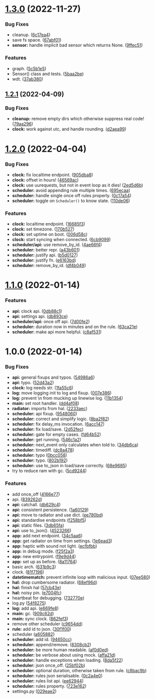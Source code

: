 # [1.3.0](https://github.com/2e0byo/esp8266-radiator-controller/compare/v1.2.1...v1.3.0) (2022-11-27)


### Bug Fixes

* cleanup. ([6c17ea4](https://github.com/2e0byo/esp8266-radiator-controller/commit/6c17ea451796e829298879b8089f8811398fabaa))
* save fs space. ([67abf01](https://github.com/2e0byo/esp8266-radiator-controller/commit/67abf01c443df8d3abfefcae52d53e389ad83306))
* **sensor:** handle implicit bad sensor which returns None. ([9ffec51](https://github.com/2e0byo/esp8266-radiator-controller/commit/9ffec516fe4cda3a429bb2b834156bd26a2dac25))


### Features

* graph. ([5c5b1e5](https://github.com/2e0byo/esp8266-radiator-controller/commit/5c5b1e5f1c1f7f453e9690eaa3860fa6da292594))
* Sensor() class and tests. ([5baa2be](https://github.com/2e0byo/esp8266-radiator-controller/commit/5baa2be26e827019b438cd42a116bf3c6ac683c4))
* wdt. ([37ab380](https://github.com/2e0byo/esp8266-radiator-controller/commit/37ab3805940a2abe7cf3721cd6fe64886cd24bcc))

## [1.2.1](https://github.com/2e0byo/esp8266-radiator-controller/compare/v1.2.0...v1.2.1) (2022-04-09)


### Bug Fixes

* **cleanup:** remove empty dirs which otherwise suppress real code! ([79aa296](https://github.com/2e0byo/esp8266-radiator-controller/commit/79aa296a548cc6a8bcfc749dd9a33ebb421b9149))
* **clock:** work against utc, and handle rounding. ([d2aea99](https://github.com/2e0byo/esp8266-radiator-controller/commit/d2aea990cdbfa7eedf4cc426a87528aeedff9586))

# [1.2.0](https://github.com/2e0byo/esp8266-radiator-controller/compare/v1.1.0...v1.2.0) (2022-04-04)


### Bug Fixes

* **clock:** fix localtime endpoint. ([905dba8](https://github.com/2e0byo/esp8266-radiator-controller/commit/905dba8f6ce6442429336dc62dd4bb89ec82f438))
* **clock:** offset in hours! ([46569ac](https://github.com/2e0byo/esp8266-radiator-controller/commit/46569acd41ed74635baab39455dbd25f69d25efb))
* **clock:** use uurequests, but not in event loop as it dies! ([2ed5d6b](https://github.com/2e0byo/esp8266-radiator-controller/commit/2ed5d6be479ec5e9fcae258eb3a38e92f6ba1370))
* **scheduler:** avoid appending rule multiple times. ([695ecaa](https://github.com/2e0byo/esp8266-radiator-controller/commit/695ecaa8c1e70ca3674adddb682ee02adb602acd))
* **scheduler:** handle single once off rules properly. ([0c17a54](https://github.com/2e0byo/esp8266-radiator-controller/commit/0c17a54dbd98f219990e88c951c1a9f30df80be6))
* **scheduler:** toggle on `Scheduler()` to know state. ([110de06](https://github.com/2e0byo/esp8266-radiator-controller/commit/110de065319c52839766dc0df26eebaf48f54a2a))


### Features

* **clock:** localtime endpoint. ([16685f3](https://github.com/2e0byo/esp8266-radiator-controller/commit/16685f32120c00b59e234fe57d40b2512a44f2eb))
* **clock:** set timezone. ([170b527](https://github.com/2e0byo/esp8266-radiator-controller/commit/170b527d90f8b0be5be7d04f424e9349233e9cf1))
* **clock:** set uptime on boot. ([006d58c](https://github.com/2e0byo/esp8266-radiator-controller/commit/006d58cb6b31029704c19bdcf20a2d53145f177a))
* **clock:** start syncing when connected. ([6cb9099](https://github.com/2e0byo/esp8266-radiator-controller/commit/6cb909973e2953aed5caf31ca6ffd4dedc02d479))
* **scheduler/api:** use remove_by_id. ([4ae66f4](https://github.com/2e0byo/esp8266-radiator-controller/commit/4ae66f43e124a35f096605ba13469f596aae6b12))
* **scheduler:** better repr. ([a43b601](https://github.com/2e0byo/esp8266-radiator-controller/commit/a43b6016ff3fd559ed46bfeeb2bd2c4be76bdd34))
* **scheduler:** justify api. ([b5d0127](https://github.com/2e0byo/esp8266-radiator-controller/commit/b5d0127434bcf6d2e81415b73791fda55e96476a))
* **scheduler:** justify fn. ([e6163bd](https://github.com/2e0byo/esp8266-radiator-controller/commit/e6163bde5bdc2c719fe1e8b0b44e1196411a9f24))
* **scheduler:** remove_by_id. ([df4b049](https://github.com/2e0byo/esp8266-radiator-controller/commit/df4b0490cd762458a0cc6d7537df7be00fef912b))

# [1.1.0](https://github.com/2e0byo/esp8266-radiator-controller/compare/v1.0.0...v1.1.0) (2022-01-14)


### Features

* **api:** clock api. ([0db88c1](https://github.com/2e0byo/esp8266-radiator-controller/commit/0db88c1ef42b5f171f5a55bdec3005db69c705c0))
* **api:** settings api. ([db893ce](https://github.com/2e0byo/esp8266-radiator-controller/commit/db893ce8d95b7142786ceb114a73b8bf1f169154))
* **scheduler/api:** once off api. ([7d00fe2](https://github.com/2e0byo/esp8266-radiator-controller/commit/7d00fe23f4da5c63dc4115a5ef952ca193b2ed9a))
* **scheduler:** duration now in minutes and on the rule. ([63ca21e](https://github.com/2e0byo/esp8266-radiator-controller/commit/63ca21e59f4d62f5649f3873a9f832abcb5739a4))
* **scheduler:** make api more helpful. ([c8af531](https://github.com/2e0byo/esp8266-radiator-controller/commit/c8af5316f46138283938b404b8ad997da1d0fae5))

# 1.0.0 (2022-01-14)


### Bug Fixes

* **api:** general fixups and typos. ([54986a6](https://github.com/2e0byo/esp8266-radiator-controller/commit/54986a61644b1a5b43865e7f844756a905016e40))
* **api:** typo. ([52d43a2](https://github.com/2e0byo/esp8266-radiator-controller/commit/52d43a238488161de03e42ef83cb056395f42f80))
* **clock:** log needs str. ([1fa55c6](https://github.com/2e0byo/esp8266-radiator-controller/commit/1fa55c67bec1e12ba86aeb5aefb856855538e79d))
* **log:** move logging init to log and fixup. ([007e386](https://github.com/2e0byo/esp8266-radiator-controller/commit/007e386397a0a9082e67d1c8cb4621fd426ae03f))
* **log:** prevent \n from mucking up linewise log. ([11b1354](https://github.com/2e0byo/esp8266-radiator-controller/commit/11b135432fef84dc32738628b189963be0d1a7e4))
* **main:** set root handler. ([dd4af08](https://github.com/2e0byo/esp8266-radiator-controller/commit/dd4af08990a78f936bbe6c5eaf9b11388c660397))
* **radiator:** imports from hal. ([2233aec](https://github.com/2e0byo/esp8266-radiator-controller/commit/2233aeca1b957b0823e5cb116ee3ba2ae0a3d50d))
* **scheduler:** api fixup. ([9548060](https://github.com/2e0byo/esp8266-radiator-controller/commit/95480607aca27b7b78167123934bb9af10d1605e))
* **scheduler:** correct and simplify logic. ([8ba2f82](https://github.com/2e0byo/esp8266-radiator-controller/commit/8ba2f828b2da6edd7f75bfde45a52c4680fc0348))
* **scheduler:** fix delay_ms invocation. ([6acc147](https://github.com/2e0byo/esp8266-radiator-controller/commit/6acc1472d168417c96602dc171a08b6ac0673d6e))
* **scheduler:** fix load/save. ([2d52fec](https://github.com/2e0byo/esp8266-radiator-controller/commit/2d52fecff1ee2f2277cc3df304763c706333442f))
* **scheduler:** gate for empty cases. ([fd64b52](https://github.com/2e0byo/esp8266-radiator-controller/commit/fd64b529b6e4a29c7d091f5ceaae306fa2bcae63))
* **scheduler:** get running. ([546c1a2](https://github.com/2e0byo/esp8266-radiator-controller/commit/546c1a2705322d190ce2e8e8008f48db505be608))
* **scheduler:** next_event only calculates when told to. ([34db6ca](https://github.com/2e0byo/esp8266-radiator-controller/commit/34db6ca461224c17ca4c0f4052df39a0d007cd8d))
* **scheduler:** timediff. ([dc8a478](https://github.com/2e0byo/esp8266-radiator-controller/commit/dc8a478b5c56c432ea6e4706ff87bbeea019ab7e))
* **scheduler:** typo ([0bcc058](https://github.com/2e0byo/esp8266-radiator-controller/commit/0bcc0587729fb78d511b4eb8bfd0ee5ee613059b))
* **scheduler:** typo. ([802b192](https://github.com/2e0byo/esp8266-radiator-controller/commit/802b192f28a325d0fe73574bd9b580cb00e06cad))
* **scheduler:** use to_json in load/save correctly. ([68e9685](https://github.com/2e0byo/esp8266-radiator-controller/commit/68e9685d2aaad4f03b2e743ff57ca6c543e671dc))
* try to reduce ram with gc. ([5cd9244](https://github.com/2e0byo/esp8266-radiator-controller/commit/5cd924433dc223673e82c3af247fe253a6621330))


### Features

* add once_off ([4166e77](https://github.com/2e0byo/esp8266-radiator-controller/commit/4166e77452e5027e15459716beef873789240daf))
* api. ([839262d](https://github.com/2e0byo/esp8266-radiator-controller/commit/839262d549f9bcf737f3c8053ce2298ec23adf9c))
* **api:** catchall. ([db629c4](https://github.com/2e0byo/esp8266-radiator-controller/commit/db629c45c559710587951d28ad217c65dbf148f9))
* **api:** consistent persistence. ([1a60129](https://github.com/2e0byo/esp8266-radiator-controller/commit/1a60129ae6be5a0d257e4113d3aabbb8928eceec))
* **api:** move to radiator and use dict. ([ee780bd](https://github.com/2e0byo/esp8266-radiator-controller/commit/ee780bdc087d0be54dd8e4ab8f429d4527d59579))
* **api:** standardise endpoints ([f258bf5](https://github.com/2e0byo/esp8266-radiator-controller/commit/f258bf52db0cbdfe2a51f2b26937f3385f88d354))
* **api:** static files. ([3db65fa](https://github.com/2e0byo/esp8266-radiator-controller/commit/3db65fa37d4505a259133b6f9e5bcea0eef23d3b))
* **api:** use to_json(). ([4523266](https://github.com/2e0byo/esp8266-radiator-controller/commit/452326640b3270122fd07e5d5cce2bd09a35ec5b))
* **app:** add next endpoint. ([34c5aa6](https://github.com/2e0byo/esp8266-radiator-controller/commit/34c5aa60548a06d829c70edf071d21f074e4a571))
* **app:** get radiator on time from settings. ([1e6ead3](https://github.com/2e0byo/esp8266-radiator-controller/commit/1e6ead36d43f404d95d3afd03e5925595b226b73))
* **app:** haptic with sound not light. ([ecfbfbb](https://github.com/2e0byo/esp8266-radiator-controller/commit/ecfbfbb3503372cda5e4155446d10fb00a758497))
* **app:** in debug mode. ([f25f2a3](https://github.com/2e0byo/esp8266-radiator-controller/commit/f25f2a3a30c41828cef84f7131df86668d515871))
* **app:** new entrypoint. ([f9e9d44](https://github.com/2e0byo/esp8266-radiator-controller/commit/f9e9d449aacd0df28d51b216fc8d13e7c4247a3d))
* **app:** set up as before. ([8a11764](https://github.com/2e0byo/esp8266-radiator-controller/commit/8a11764ea250108dbee02362271242452e101d7f))
* basic arch. ([631b9c3](https://github.com/2e0byo/esp8266-radiator-controller/commit/631b9c323f39d5ba8052ff731f9121e861cfca53))
* clock. ([81f7196](https://github.com/2e0byo/esp8266-radiator-controller/commit/81f7196a65c07ab81391fcf9f36f4448e5f7094f))
* **datetimematch:** prevent infinite loop with malicious input. ([07ee580](https://github.com/2e0byo/esp8266-radiator-controller/commit/07ee580e6c80d83820866650da709ef494ef9d21))
* **hal:** drop cumbersome radiator. ([68ef96d](https://github.com/2e0byo/esp8266-radiator-controller/commit/68ef96d59da6ae03014450c997d7258ef1d6b955))
* **hal:** finish hal ([57cb43e](https://github.com/2e0byo/esp8266-radiator-controller/commit/57cb43e10d1d1aff56f354c7f9f0dde7e31e5829))
* **hal:** noisy pin. ([e7004fc](https://github.com/2e0byo/esp8266-radiator-controller/commit/e7004fc5087457ec0af6ea7e70e8ec1bb05c3a77))
* heartbeat for debugging. ([732770e](https://github.com/2e0byo/esp8266-radiator-controller/commit/732770eb7fc8b26098a7f20b11cc4022104eb0b2))
* log.py ([54f8275](https://github.com/2e0byo/esp8266-radiator-controller/commit/54f8275cd154dfc41564df9fcd1ef82835d5e1b2))
* **log:** add api. ([e669fe8](https://github.com/2e0byo/esp8266-radiator-controller/commit/e669fe8c16100f638dd9c03e06394cdd1b8f2ef1))
* **main:** gc. ([909c62d](https://github.com/2e0byo/esp8266-radiator-controller/commit/909c62d2ef791a2cee6ba53067e7168ab93c1b62))
* **main:** sync clock. ([862fef3](https://github.com/2e0byo/esp8266-radiator-controller/commit/862fef3945dbba1f3bba0b31389c12d9019fe1b0))
* remove other scheduler ([c9654dd](https://github.com/2e0byo/esp8266-radiator-controller/commit/c9654dd74dcf2577a88b7a5860a89442cfefc766))
* **rule:** add id to json. ([30f1f00](https://github.com/2e0byo/esp8266-radiator-controller/commit/30f1f0009b479db89a783297b3228b103bf9969c))
* scheduler ([a605882](https://github.com/2e0byo/esp8266-radiator-controller/commit/a6058827c977b64d2d623fef719461622f6f72d7))
* **scheduler:** add id. ([94650cc](https://github.com/2e0byo/esp8266-radiator-controller/commit/94650cca7b9469dc69581e6b85dc3f72feb1f5b5))
* **scheduler:** append/remove. ([8308cb2](https://github.com/2e0byo/esp8266-radiator-controller/commit/8308cb29fb3a468da1986671a078b93f7b58d97d))
* **scheduler:** be more human readable. ([af0d0ed](https://github.com/2e0byo/esp8266-radiator-controller/commit/af0d0edd4d5c4a26cc65081cc028a08a359cf94a))
* **scheduler:** be verbose about using mock. ([affa21d](https://github.com/2e0byo/esp8266-radiator-controller/commit/affa21df1466ffdd2fb3d17f9ca5285c9fbe1f59))
* **scheduler:** handle exceptions when loading. ([8da5f22](https://github.com/2e0byo/esp8266-radiator-controller/commit/8da5f22b74a69f8c504748f4bcea6fba65e095bb))
* **scheduler:** json once_off. ([25bf02b](https://github.com/2e0byo/esp8266-radiator-controller/commit/25bf02bcb5698b326e2a0e2756b4413dea9a9663))
* **scheduler:** optional duration, otherwise taken from rule. ([c8bac9b](https://github.com/2e0byo/esp8266-radiator-controller/commit/c8bac9ba07e8adc0eb4c2db0194f2345bede3815))
* **scheduler:** rules json serialisable. ([0c2a4e0](https://github.com/2e0byo/esp8266-radiator-controller/commit/0c2a4e00257bf13054630b13d57f259b65cc4e89))
* **scheduler:** rules list api. ([ee62944](https://github.com/2e0byo/esp8266-radiator-controller/commit/ee629445ee91499e0f9862d9a769fe03af62f28f))
* **scheduler:** rules property. ([723e162](https://github.com/2e0byo/esp8266-radiator-controller/commit/723e162454f2b829ef10393cccafc6326b2bb514))
* settings.py ([029eae2](https://github.com/2e0byo/esp8266-radiator-controller/commit/029eae2aa86e6b74228a0f4b95e567f1857ab497))
